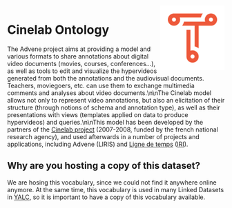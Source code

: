 <img src="img/triply.png" align="right" height="150">

# Cinelab Ontology

The Advene project aims at providing a model and various formats to
share annotations about digital video documents (movies, courses,
conferences…), as well as tools to edit and visualize the hypervideos
generated from both the annotations and the audiovisual documents.
Teachers, moviegoers, etc. can use them to exchange multimedia
comments and analyses about video documents.\n\nThe Cinelab model
allows not only to represent video annotations, but also an
elicitation of their structure (through notions of schema and
annotation type), as well as their presentations with views (templates
applied on data to produce hypervideos) and queries.\n\nThis model has
been developed by the partners of the [Cinelab
project](http://advene.org/cinelab) (2007-2008, funded by the french
national research agency), and used afterwards in a number of projects
and applications, including Advene (LIRIS) and [Ligne de
temps](http://www.iri.centrepompidou.fr/outils/lignes-de-temps/)
([IRI](http://www.iri.centrepompidou.fr)).

## Why are you hosting a copy of this dataset?

We are hosing this vocabulary, since we could not find it anywhere
online anymore.  At the same time, this vocabulary is used in many
Linked Datasets in [YALC](https://github.com/TriplyDB/YALC), so it is
important to have a copy of this vocabulary available.

